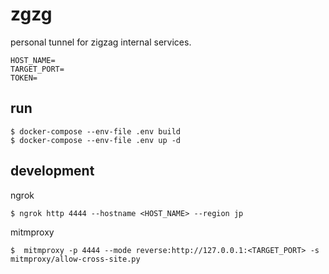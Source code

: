 # zgzg

personal tunnel for zigzag internal services.

```
HOST_NAME=
TARGET_PORT=
TOKEN=
```

## run

```
$ docker-compose --env-file .env build
$ docker-compose --env-file .env up -d
```

## development

ngrok

```
$ ngrok http 4444 --hostname <HOST_NAME> --region jp
```

mitmproxy

```
$  mitmproxy -p 4444 --mode reverse:http://127.0.0.1:<TARGET_PORT> -s mitmproxy/allow-cross-site.py
```
